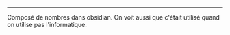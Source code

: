 
___
Composé de nombres dans obsidian. On voit aussi que c'était utilisé quand on utilise pas l'informatique.

